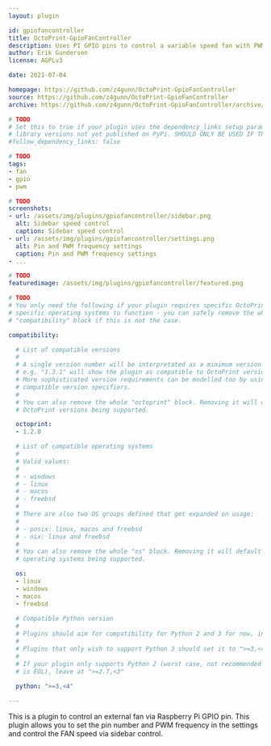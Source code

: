 ```yaml
---
layout: plugin

id: gpiofancontroller
title: OctoPrint-GpioFanController
description: Uses PI GPIO pins to control a variable speed fan with PWM
author: Erik Gundersen
license: AGPLv3

date: 2021-07-04

homepage: https://github.com/z4gunn/OctoPrint-GpioFanController
source: https://github.com/z4gunn/OctoPrint-GpioFanController
archive: https://github.com/z4gunn/OctoPrint-GpioFanController/archive/master.zip

# TODO
# Set this to true if your plugin uses the dependency_links setup parameter to include
# library versions not yet published on PyPi. SHOULD ONLY BE USED IF THERE IS NO OTHER OPTION!
#follow_dependency_links: false

# TODO
tags:
- fan
- gpio
- pwm

# TODO
screenshots:
- url: /assets/img/plugins/gpiofancontroller/sidebar.png
  alt: Sidebar speed control
  caption: Sidebar speed control
- url: /assets/img/plugins/gpiofancontroller/settings.png
  alt: Pin and PWM frequency settings
  caption: Pin and PWM frequency settings
- ...

# TODO
featuredimage: /assets/img/plugins/gpiofancontroller/featured.png

# TODO
# You only need the following if your plugin requires specific OctoPrint versions or
# specific operating systems to function - you can safely remove the whole
# "compatibility" block if this is not the case.

compatibility:

  # List of compatible versions
  #
  # A single version number will be interpretated as a minimum version requirement,
  # e.g. "1.3.1" will show the plugin as compatible to OctoPrint versions 1.3.1 and up.
  # More sophisticated version requirements can be modelled too by using PEP440
  # compatible version specifiers.
  #
  # You can also remove the whole "octoprint" block. Removing it will default to all
  # OctoPrint versions being supported.

  octoprint:
  - 1.2.0

  # List of compatible operating systems
  #
  # Valid values:
  #
  # - windows
  # - linux
  # - macos
  # - freebsd
  #
  # There are also two OS groups defined that get expanded on usage:
  #
  # - posix: linux, macos and freebsd
  # - nix: linux and freebsd
  #
  # You can also remove the whole "os" block. Removing it will default to all
  # operating systems being supported.

  os:
  - linux
  - windows
  - macos
  - freebsd
  
  # Compatible Python version
  #
  # Plugins should aim for compatibility for Python 2 and 3 for now, in which case the value should be ">=2.7,<4".
  #
  # Plugins that only wish to support Python 3 should set it to ">=3,<4". 
  #
  # If your plugin only supports Python 2 (worst case, not recommended for newly developed plugins since Python 2
  # is EOL), leave at ">=2.7,<3"
  
  python: ">=3,<4"

---
```


This is a plugin to control an external fan via Raspberry Pi GPIO pin. This plugin allows you to set the pin number and PWM frequency in the settings and control the FAN speed via sidebar control.
